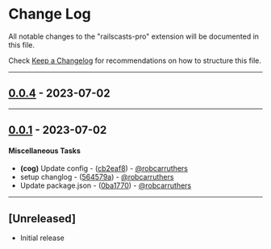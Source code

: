 # Change Log

All notable changes to the "railscasts-pro" extension will be documented in this file.

Check [Keep a Changelog](http://keepachangelog.com/) for recommendations on how to structure this file.

- - -
## [0.0.4](https://github.com/robcarruthers/vscode_railscasts_pro/compare/0.0.1..0.0.4) - 2023-07-02

- - -

## [0.0.1](https://github.com/robcarruthers/vscode_railscasts_pro/compare/b0db6a3b721f648ee7cd58139b8299f3b9d58655..0.0.1) - 2023-07-02
#### Miscellaneous Tasks
- **(cog)** Update config - ([cb2eaf8](https://github.com/robcarruthers/vscode_railscasts_pro/commit/cb2eaf87fc9180db07cd5b76e87199b0f2f6f348)) - [@robcarruthers](https://github.com/robcarruthers)
- setup changlog - ([564579a](https://github.com/robcarruthers/vscode_railscasts_pro/commit/564579add921eecd57b11f4298c29596372656c4)) - [@robcarruthers](https://github.com/robcarruthers)
- Update package.json - ([0ba1770](https://github.com/robcarruthers/vscode_railscasts_pro/commit/0ba177043c6bea2aab744e3e22c0081136bcfd34)) - [@robcarruthers](https://github.com/robcarruthers)

- - -


## [Unreleased]

- Initial release
